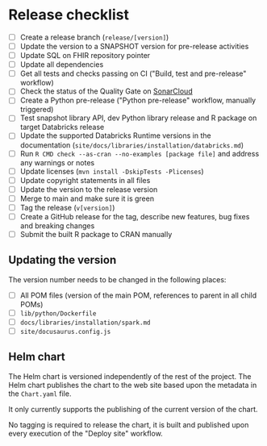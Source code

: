 # Release checklist

- [ ] Create a release branch (`release/[version]`)
- [ ] Update the version to a SNAPSHOT version for pre-release activities
- [ ] Update SQL on FHIR repository pointer
- [ ] Update all dependencies
- [ ] Get all tests and checks passing on CI ("Build, test and pre-release"
  workflow)
- [ ] Check the status of the Quality Gate
  on [SonarCloud](https://sonarcloud.io/project/branches_list?id=aehrc_pathling)
- [ ] Create a Python pre-release ("Python pre-release" workflow, manually
  triggered)
- [ ] Test snapshot library API, dev Python library release and R package on
  target Databricks release
- [ ] Update the supported Databricks Runtime versions in the
  documentation (`site/docs/libraries/installation/databricks.md`)
- [ ] Run `R CMD check --as-cran --no-examples [package file]` and address any
  warnings or notes
- [ ] Update licenses (`mvn install -DskipTests -Plicenses`)
- [ ] Update copyright statements in all files
- [ ] Update the version to the release version
- [ ] Merge to main and make sure it is green
- [ ] Tag the release (`v[version]`)
- [ ] Create a GitHub release for the tag, describe new features, bug fixes and
  breaking changes
- [ ] Submit the built R package to CRAN manually

## Updating the version

The version number needs to be changed in the following places:

- [ ] All POM files (version of the main POM, references to parent in all child
  POMs)
- [ ] `lib/python/Dockerfile`
- [ ] `docs/libraries/installation/spark.md`
- [ ] `site/docusaurus.config.js`

## Helm chart

The Helm chart is versioned independently of the rest of the project. The Helm
chart publishes the chart to the web site based upon the metadata in
the `Chart.yaml` file.

It only currently supports the publishing of the current version of the chart.

No tagging is required to release the chart, it is built and published upon
every execution of the "Deploy site" workflow.
